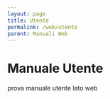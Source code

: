 ```yaml
---
layout: page
title: Utente
permalink: /web/utente
parent: Manuali Web
---
```


# Manuale Utente
prova manuale utente lato web
